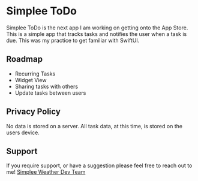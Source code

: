 # Simplee ToDo

Simplee ToDo is the next app I am working on getting onto the App Store. This is a simple app that tracks tasks and notifies the user when a task is due. This was my practice to get familiar with SwiftUI. 

## Roadmap

- Recurring Tasks
- Widget View
- Sharing tasks with others
- Update tasks between users

## Privacy Policy

No data is stored on a server. All task data, at this time, is stored on the users device. 

## Support

If you require support, or have a suggestion please feel free to reach out to me! <a href="mailto:scottcoburndev@gmail.com">Simplee Weather Dev Team</a>
